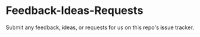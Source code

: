 Feedback-Ideas-Requests
=======================

Submit any feedback, ideas, or requests for us on this repo's issue tracker. 
